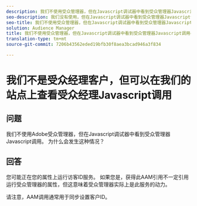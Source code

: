 ```yaml
---
description: 我们不使用受众管理器，但在Javascript调试器中看到受众管理器Javascript调用——原因何在？
seo-description: 我们没有使用，但在Javascript调试器中看到受众管理器Javascript调用——原因何在？
seo-title: 我们不使用受众管理器，但在Javascript调试器中看到受众管理器Javascript调用——原因何在？
solution: Audience Manager
title: 我们不使用受众管理器，但在Javascript调试器中看到受众管理器Javascript调用——原因何在？
translation-type: tm+mt
source-git-commit: 7206b43562eded19bfb30f8aea3bcad946a3f834

---
```



# 我们不是受众经理客户，但可以在我们的站点上查看受众经理Javascript调用

## 问题

我们不使用Adobe受众管理器，但在Javascript调试器中看到受众管理器Javascript调用。  为什么会发生这种情况？

## 回答

您可能正在您的属性上运行访客ID服务。 如果您是，获得此AAM引用不一定引用运行受众管理器的属性，但这意味着受众管理器实际上是此服务的动力。

请注意，AAM调用通常用于同步设置客户ID。
